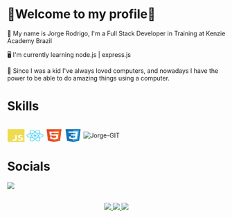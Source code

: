 # 🚀Welcome to my profile🚀
  
   💙 My name is Jorge Rodrigo, I'm a Full Stack Developer in Training at Kenzie Academy Brazil 
   
   🖥️ I'm currently learning node.js | express.js
   
   📖 Since I was a kid I've always loved computers, and nowadays I have the power to be able to do amazing things using a computer.
   
 # Skills
  <div style="display: inline_block"><br>
  <img align="center" alt="Jorge-Js" height="30" width="40" src="https://raw.githubusercontent.com/devicons/devicon/master/icons/javascript/javascript-plain.svg">
  <img align="center" alt="Jorge-React" height="30" width="40" src="https://raw.githubusercontent.com/devicons/devicon/master/icons/react/react-original.svg">
  <img align="center" alt="Jorge-HTML" height="30" width="40" src="https://raw.githubusercontent.com/devicons/devicon/master/icons/html5/html5-original.svg">
  <img align="center" alt="Jorge-CSS" height="30" width="40" src="https://raw.githubusercontent.com/devicons/devicon/master/icons/css3/css3-original.svg">
  <img align="center" alt="Jorge-GIT" height="30" width="40" src="https://cdn.jsdelivr.net/gh/devicons/devicon/icons/git/git-original.svg">
  </div>
   
   
 # Socials
   
   <div> 
  <a href="https://www.linkedin.com/in/jorge-rodrigo-monteiro-42b00b207/" target="_blank"><img src="https://img.shields.io/badge/LinkedIn-0077B5?style=for-the-badge&logo=linkedin&logoColor=white"></a>
   </div>
 
 
 ##
   
  <div align="center">
  <a href="https://github.com/Jorge-Rodrigo">
  <img height="180em" src="https://github-readme-stats.vercel.app/api?username=Jorge-Rodrigo&show_icons=true&theme=dark&include_all_commits=true&count_private=true"/>
  <img height="180em" src="https://github-readme-stats.vercel.app/api/top-langs/?username=Jorge-Rodrigo&layout=compact&langs_count=7&theme=dark"/>
  <img height="180em" src="https://github-readme-streak-stats.herokuapp.com/?user=Jorge-Rodrigo&theme=dark&hide_border=false"/>
  </div>
     

   
     


